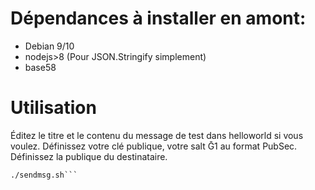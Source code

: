 # Dépendances à installer en amont:
- Debian 9/10
- nodejs>8 (Pour JSON.Stringify simplement)
- base58

# Utilisation

Éditez le titre et le contenu du message de test dans helloworld si vous voulez.
Définissez votre clé publique, votre salt Ḡ1 au format PubSec.
Définissez la publique du destinataire.

```chmod u+x sendmsg.sh
./sendmsg.sh```
